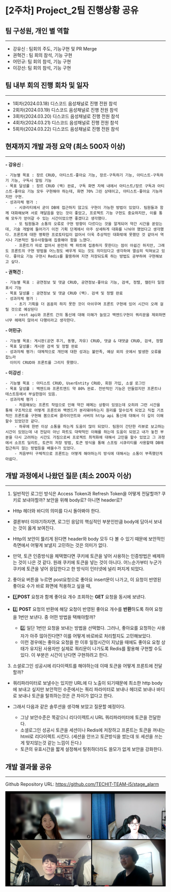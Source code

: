 # [2주차] Project_2팀 진행상황 공유

## 팀 구성원, 개인 별 역할

---

- 강유신 : 팀회의 주도, 기능구현 및 PR Merge
- 권혁건 : 팀 회의 참석, 기능 구현
- 어민규: 팀 회의 참석, 기능 구현
- 이강선: 팀 회의 참석, 기능 구현

## 팀 내부 회의 진행 회차 및 일자

---

- 1회차(2024.03.18) 디스코드 음성채널로 진행 전원 참석
- 2회차(2024.03.19) 디스코드 음성채널로 진행 전원 참석
- 3회차(2024.03.20) 디스코드 음성채널로 진행 전원 참석
- 4회차(2024.03.21) 디스코드 음성채널로 진행 전원 참석
- 5회차(2024.03.22) 디스코드 음성채널로 진행 전원 참석

## 현재까지 개발 과정 요약 (최소 500자 이상)

---

**- 강유신** :

    - 기능별 목표 : 장르 CRUD, 아티스트-좋아요 기능, 장르-구독하기 기능, 아티스트-구독하기 기능, 구독시 알림 기능
    - 목표 달성률 : 장르 CRUD (백) 완료, 구독 화면 자체 내에서 아티스트/장르 구독과 아티스트-좋아요 기능 모두 구현해야 하는데, 화면 70% 그린 상태이고, 아티스트-좋아요 기능까지만 구현.
    - 성과자체 평가 :
        - 시큐리티에서 굳이 DB에 접근하지 않고도 구현이 가능한 방법이 있었다. 팀원들과 함께 대화해보며 서로 깨달음을 얻는 것이 좋았고, 프로젝트 기능 구현도 중요하지만, 이를 통해 모두가 얻어갈 수 있는 시간이었으면 좋겠다고 생각했다.
        - 또 팀원들과 소통의 오류로 구현 방향이 다르다는 것을 알게되어 약간 시간을 쏟았는데, 기술 개발에 들어가기 이전 기획 단계에서 아주 상세하게 대화를 나눠야 했었다고 생각했다. 프론트에 대한 명확한 프로토타입이 없어서 더욱 추상적인 대화밖에 못했던 것 같아서 역시나 기본적인 필수사항들에 집중해야 함을 느꼈다.
        - 프론트가 따로 없어서 완전히 백 파트에 집중하지 못한다는 점이 아쉽긴 하지만, 그래도 프론트의 구현 방법을 어느정도 배우게 되는 것도 의미있다고 생각하여 열심히 익혀보고 있다. 좋아요 기능 구현시 Redis를 활용하여 지연 저장되도록 하는 방법도 공부하여 구현해보고 싶다.
**- 권혁건 :**

    - 기능별 목표 : 공연정보 및 댓글 CRUD, 공연정보-좋아요 기능, 검색, 정렬, 캘린더 일정 표시 기능
    - 목표 달성률 : 공연정보 및 댓글 CRUD (백). 검색 및 정렬 완료
    - 성과자체 평가 :
        - 초기 기획을 더 꼼꼼히 하지 못한 것이 아쉬우며 프론트 구현에 있어 시간이 오래 걸릴 것으로 예상된다
        - rest api와 프론트 간의 통신에 대해 이해가 늘었고 백엔드구현이 쿼리문을 제외하면 너무 헤매지 않아서 다행이라고 생각한다.
**- 어민규:**

    - 기능별 목표: 게시판(공연 후기, 동행, 자유) CRUD, 댓글 & 대댓글 CRUD, 검색, 정렬
    - 목표 달성률: 게시판 검색 및 정렬 완료
    - 성과자체 평가: 대체적으로 개인에 대한 성과는 불만족, 예상 외의 곳에서 발생한 오류를 잡느라
      이미지 CRUD와 프론트를 그리지 못했다.
**- 이강선** :

    - 기능별 목표 : 아티스트 CRUD, UserEntity CRUD, 회원 가입, 소셜 로그인
    - 목표 달성률 : 백엔드와 프론트엔드 약 80% 완료. 전반적인 기능은 만들었지만 프론트나 테스트등에서 부실한점이 있음.
    - 성과자체 평가 :
        - 처음해보는 프론트 작업으로 인해 약간 헤메는 상황이 있었는데 오히려 그런 시간을 통해 구조적으로 어떻게 프론트와 백엔드가 분리돼야하는지 원리를 알수있게 되었고 직접 기초적인 프론트를 구현해 봄으로써 클라이언트와 서버의 http api 통신에 대해서 더 깊이 이해할수 있었던것 같다.
        - 하루에 한번 이상 소통을 하는게 도움이 많이 되었다. 팀원이 간단한 리뷰로 보고하는 시간이 있었는데 내 전담이 아닌 파트도 대략적인 이해를 하는데 도움이 되었고 내가 놓친 부분을 다시 고려하는 시간도 가짐으로써 프로젝트 최적화에 대해서 고민을 할수 있었고 그 과정에서 소프트 딜리트, 토큰의 저장 방법, 토큰 방식을 통해 스프링 시큐리티를 사용할때 DB에 접근하지 않는 방법등을 배울수가 있었다.
        - 처음부터 구체적으로 프론트는 어떻게 해야하는지 방식에 대해서는 소통이 부족했던게 아쉽다.


## 개발 과정에서 나왔던 질문 (최소 200자 이상)

---

1. 일반적인 로그인 방식은 Access Token과 Refresh Token을 어떻게 전달할까?
쿠키로 보내야할까? 보안을 위해 body로? 아니면 header로?

- Http 헤더와 바디의 의미를 다시 돌아봐야 한다.
- 결론부터 이야기하자면, 로그인 응답의 핵심적인 부분인만큼 body에 담아서 보내는 것이 옳게 보여진다.

- Http의 보안이 뜷리게 된다면 header와 body 모두 다 볼 수 있기 때문에 보안적인 측면에서
어떻게 보낼지 고민하는 것은 의미가 없다.

- 만약, 토큰 인증방식을 체택했다면 쿠키에 토큰을 넣어 사용하는 인증방법은 배제하는 것이 나은 것 같다.
원래 쿠키에 토큰을 넣는 것이 아니다.
어느순가부터 누군가 쿠키에 토큰을 넣어 응답한다고 한 방식이 인터넷에 널리 퍼지게 되었다.


2. 좋아요 버튼을 누르면 post요청으로 좋아요 insert문이 나가고, 이 요청이 반영된 좋아요 수가 바로 화면에 적용하고 싶을 때, 

- 1️⃣**POST** 요청과 함께 좋아요 개수 조회하는 **GET** 요청을 동시에 보낸다. 
- 2️⃣ **POST** 요청의 반환에 해당 요청이 반영된 좋아요 개수를 **반환**하도록 하여 요청을 1번만 보낸다. 중 어떤 방법을 택해야할까?
    
    - 2️⃣ 일단 1번만 요청을 보내는 방법을 선택했다. 그러나, 좋아요를 요청하는 사용자가 아주 많아진다면? 이를 어떻게 바로바로 처리할지도 고민해보았다.
    - 이런 경우에는 좋아요 요청을 한 이후 일정시간이 지났을 때에도 좋아요 요청 상태가 유지된 사용자만 실제로 쿼리문이 나가도록 Redis를 활용해 구현할 수도 있다. 이 부분은 시간이 난다면 구현하려고 한다.

3. 소셜로그인 성공시에 리다이렉트를 해야하는데 이때 토큰을 어떻게 프론트에 전달할까? 
- 쿼리파라미터로 보낼수는 있지만 URL에 다 노출이 되기때문에 최소한 http body에 보내고 싶지만 보안적인 수준에서는 쿼리 파라미터로 보내나 헤더로 보내나 바디로 보내나 토큰을 탈취하는것은 큰 차이가 없다고 한다. 
- 그래서 다음과 같은 솔루션을 생각해 보았고 질문할 예정이다.

  - 그냥 보안수준은 똑같으니 리다이렉트시  URL 쿼리파라미터에 토큰을 전달한다.
  - 소셜로그인 성공시 토큰을 세션이나 Redis에 저장하고 프론트는 토큰을 꺼내는 html로 리다이렉트 시킨다. (세션을 안쓰고 토큰방식을 썼는데 또 세션을 쓰는게 맞지않는것 같는 느낌이 든다.)
  - 토큰의 유효시간을 짧게 설정해서 탈취하더라도 쓸모가 없게 보안을 강화한다.



## 개발 결과물 공유

---

Github Repository URL: https://github.com/TECHIT-TEAM-i5/stage_alarm


![img2.png](img2.png)